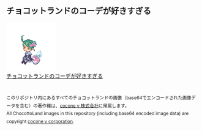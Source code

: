 ## チョコットランドのコーデが好きすぎる
<img src="/images/background/sprites/hapinesuwanpi-sitting.webp" width="130px" alt="ハピネスワンピ"><br>
[チョコットランドのコーデが好きすぎる](https://chocolandian.github.io/)<br>
<br>
<br>
<sub>このリポジトリ内にあるすべてのチョコットランドの画像（base64でエンコードされた画像データを含む）の著作権は、[cocone v 株式会社](https://coconev.co.jp/)に帰属します。</sub><br>
<sub>All ChocottoLand images in this repository (including base64 encoded image data) are copyright [cocone v corporation](https://coconev.co.jp/).</sub>
